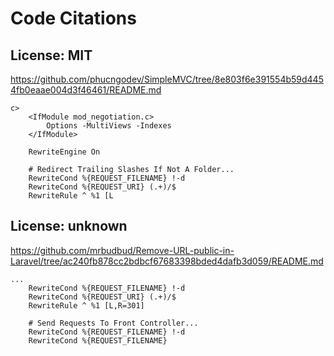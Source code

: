 # Code Citations

## License: MIT
https://github.com/phucngodev/SimpleMVC/tree/8e803f6e391554b59d4454fb0eaae004d3f46461/README.md

```
c>
    <IfModule mod_negotiation.c>
        Options -MultiViews -Indexes
    </IfModule>

    RewriteEngine On

    # Redirect Trailing Slashes If Not A Folder...
    RewriteCond %{REQUEST_FILENAME} !-d
    RewriteCond %{REQUEST_URI} (.+)/$
    RewriteRule ^ %1 [L
```


## License: unknown
https://github.com/mrbudbud/Remove-URL-public-in-Laravel/tree/ac240fb878cc2bdbcf67683398bded4dafb3d059/README.md

```
...
    RewriteCond %{REQUEST_FILENAME} !-d
    RewriteCond %{REQUEST_URI} (.+)/$
    RewriteRule ^ %1 [L,R=301]

    # Send Requests To Front Controller...
    RewriteCond %{REQUEST_FILENAME} !-d
    RewriteCond %{REQUEST_FILENAME}
```

